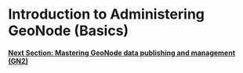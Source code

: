 # Introduction to Administering GeoNode (Basics)

#### [Next Section: Mastering GeoNode data publishing and management (GN2)](../GN2)
